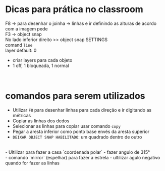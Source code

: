 # Dicas para prática no classroom

F8 -> para desenhar o joinha -> linhas e ir definindo as alturas de acordo com a imagem pede
 <br> 
F3 -> object snap
 <br> 
No lado inferior direito >> object snap SETTINGS
 <br> 
comand `line`
 <br> 
layer default: 0
- criar layers para cada objeto 
- 1 off, 1 bloqueada, 1 normal
 <br> 

# comandos para serem utilizados 

- Utilizar `F8` para desenhar linhas para cada direção e ir digitando as métricas <br> 
- Copiar as linhas dos dedos <br> 
- Selecionar as linhas para copiar usar comando `copy` <br> 
- Pegar a aresta inferior como ponto base envés da aresta superior <br>
- `DEIXAR OBJECT SNAP HABILITADO`: um quadrado dentro de outro
 <br> 
- Ultilizar para fazer a casa `coordenada polar`
- fazer angulo de 315° 
 <br>
- comando `mirror` (espelhar) para fazer a estrela
- ultilizar agulo negativo quando for fazer as linhas
